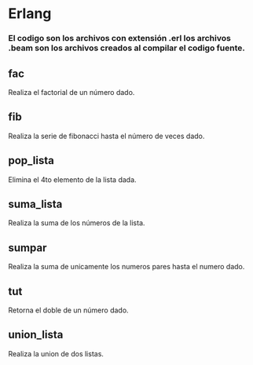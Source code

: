 # Erlang
### El codigo son los archivos con extensión .erl los archivos .beam son los archivos creados al compilar el codigo fuente.

## fac

Realiza el factorial de un número dado.

## fib

Realiza la serie de fibonacci hasta el número de veces dado.

## pop_lista

Elimina el 4to elemento de la lista dada.

## suma_lista

Realiza la suma de los números de la lista.

## sumpar

Realiza la suma de unicamente los numeros pares hasta el numero dado.

## tut

Retorna el doble de un número dado.

## union_lista

Realiza la union de dos listas.
